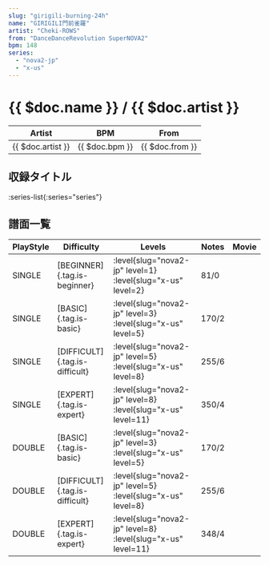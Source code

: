 ```yaml
---
slug: "girigili-burning-24h"
name: "GIRIGILI門前雀羅"
artist: "Cheki-ROWS"
from: "DanceDanceRevolution SuperNOVA2"
bpm: 148
series:
  - "nova2-jp"
  - "x-us"
---
```


# {{ $doc.name }} / {{ $doc.artist }}

|Artist|BPM|From|
|------|---|----|
|{{ $doc.artist }}|{{ $doc.bpm }}|{{ $doc.from }}|

## 収録タイトル

:series-list{:series="series"}

## 譜面一覧

|PlayStyle|Difficulty|Levels|Notes|Movie|
|---------|----------|------|-----|-----|
|SINGLE|[BEGINNER]{.tag.is-beginner}|<div class="field is-grouped is-grouped-multiline"> :level{slug="nova2-jp" level=1} :level{slug="x-us" level=2}</div>|81/0||
|SINGLE|[BASIC]{.tag.is-basic}|<div class="field is-grouped is-grouped-multiline"> :level{slug="nova2-jp" level=3} :level{slug="x-us" level=5}</div>|170/2||
|SINGLE|[DIFFICULT]{.tag.is-difficult}|<div class="field is-grouped is-grouped-multiline"> :level{slug="nova2-jp" level=5} :level{slug="x-us" level=8}</div>|255/6||
|SINGLE|[EXPERT]{.tag.is-expert}|<div class="field is-grouped is-grouped-multiline"> :level{slug="nova2-jp" level=8} :level{slug="x-us" level=11}</div>|350/4||
|DOUBLE|[BASIC]{.tag.is-basic}|<div class="field is-grouped is-grouped-multiline"> :level{slug="nova2-jp" level=3} :level{slug="x-us" level=5}</div>|170/2||
|DOUBLE|[DIFFICULT]{.tag.is-difficult}|<div class="field is-grouped is-grouped-multiline"> :level{slug="nova2-jp" level=5} :level{slug="x-us" level=8}</div>|255/6||
|DOUBLE|[EXPERT]{.tag.is-expert}|<div class="field is-grouped is-grouped-multiline"> :level{slug="nova2-jp" level=8} :level{slug="x-us" level=11}</div>|348/4||
